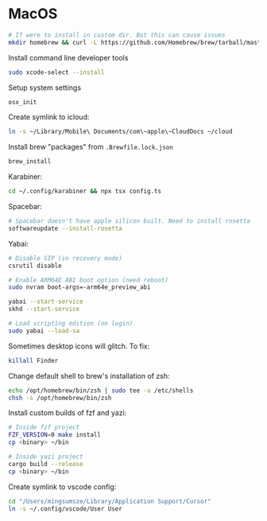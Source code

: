 # MacOS

```bash
# If were to install in custom dir. But this can cause issues
mkdir homebrew && curl -L https://github.com/Homebrew/brew/tarball/master | tar xz --strip 1 -C homebrew && export PATH="$HOME/homebrew/bin:$PATH"
```

Install command line developer tools
```bash
sudo xcode-select --install
```

Setup system settings
```bash
osx_init
```

Create symlink to icloud:
```bash
ln -s ~/Library/Mobile\ Documents/com\~apple\~CloudDocs ~/cloud
```

Install brew "packages" from `.Brewfile.lock.json`
```bash
brew_install
```

Karabiner:
```bash
cd ~/.config/karabiner && npx tsx config.ts
```

Spacebar:
```bash
# Spacebar doesn't have apple silicon built. Need to install rosetta
softwareupdate --install-rosetta
```

Yabai:
```bash
# Disable SIP (in recovery mode)
csrutil disable

# Enable ARM64E ABI boot option (need reboot)
sudo nvram boot-args=-arm64e_preview_abi

yabai --start-service
skhd --start-service

# Load scripting edition (on login)
sudo yabai --load-sa
```

Sometimes desktop icons will glitch. To fix:
```bash
killall Finder
```

Change default shell to brew's installation of zsh:
```bash
echo /opt/homebrew/bin/zsh | sudo tee -a /etc/shells
chsh -s /opt/homebrew/bin/zsh
```

Install custom builds of fzf and yazi:
```bash
# Inside fzf project
FZF_VERSION=0 make install
cp <binary> ~/bin

# Inside yazi project
cargo build --release
cp <binary> ~/bin
```

Create symlink to vscode config:
```bash
cd "/Users/mingsumsze/Library/Application Support/Cursor"
ln -s ~/.config/vscode/User User
```